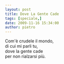 ```yaml
---
layout: post
title: Dove La Gente Cade
tags: [speciale,]
date: 2009-11-16 15:34:00
author: pietro
---
```

Com'è crudele il mondo,<br/>di cui mi parli tu,<br/>dove la gente cade<br/>per non rialzarsi più.
